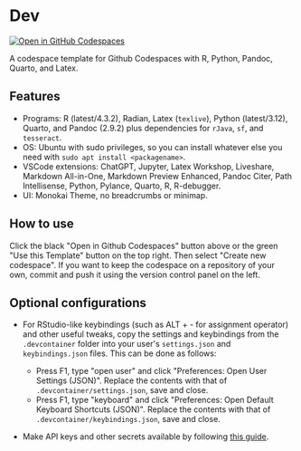 # Dev

[![Open in GitHub Codespaces](https://github.com/codespaces/badge.svg)](https://codespaces.new/Hegghammer/dev)

A codespace template for Github Codespaces with R, Python, Pandoc, Quarto, and Latex.

## Features

- Programs: R (latest/4.3.2), Radian, Latex (`texlive`), Python (latest/3.12), Quarto, and Pandoc (2.9.2) plus dependencies for `rJava`, `sf`, and `tesseract`. 
- OS: Ubuntu with sudo privileges, so you can install whatever else you need with `sudo apt install <packagename>`. 
- VSCode extensions: ChatGPT, Jupyter, Latex Workshop, Liveshare, Markdown All-in-One, Markdown Preview Enhanced, Pandoc Citer, Path Intellisense, Python, Pylance, Quarto, R, R-debugger.
- UI: Monokai Theme, no breadcrumbs or minimap.

## How to use

Click the black "Open in Github Codespaces" button above or the green "Use this Template" button on the top right. Then select "Create new codespace". If you want to keep the codespace on a repository of your own, commit and push it using the version control panel on the left. 

## Optional configurations

- For RStudio-like keybindings (such as ALT + - for assignment operator) and other useful tweaks, copy the settings and keybindings from the `.devcontainer` folder into your user's `settings.json` and `keybindings.json` files. This can be done as follows: 
  - Press F1, type "open user" and click "Preferences: Open User Settings (JSON)". Replace the contents with that of `.devcontainer/settings.json`, save and close.
  - Press F1, type "keyboard" and click "Preferences: Open Default Keyboard Shortcuts (JSON)". Replace the contents with that of `.devcontainer/keybindings.json`, save and close. 

- Make API keys and other secrets available by following [this guide](https://docs.github.com/en/codespaces/managing-your-codespaces/managing-secrets-for-your-codespaces).

